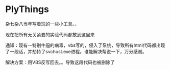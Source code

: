 # PlyThings
杂七杂八当年写着玩的一些小工具。。

现在把所有无关紧要的实验代码都放到这里来

通知：现有一特别牛逼的病毒，vbs写的，侵入了系统，导致所有html代码都出现了一段话，并劫持了svchost.exe进程。谁能解决帮说一下，万分感谢。

解决方案：用VBS反写回去。。导致这段代码也被删除了